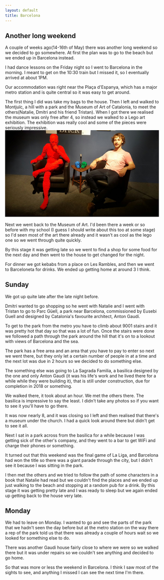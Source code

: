 ```yaml
---
layout: default
title: Barcelona
---
```

## Another long weekend
A couple of weeks ago(14-16th of May) there was another long weekend so we decided to go somewhere. At first the plan was to go to the beach but we ended up in Barcelona instead. 


I had dance lessons on the Friday night so I went to Barcelona in the morning. I meant to get on the 10:30 train but I missed it, so I eventually arrived at about 1PM.

Our accommodation was right near the Plaça d'Espanya, which has a major metro station and is quite central so it was easy to get around.

The first thing I did was take my bags to the house. Then I left and walked to Montjuïc, a hill with a park and the Museum of Art of Catalonia, to meet the others(Natalie, Dmitri and his friend Tristan). When I got there we realised the museum was only free after 4, so instead we walked to a Lego art exhibition.  The exhibition was really cool and some of the pieces were seriously impressive.
![Lego art](/assets/lego.jpg)

Next we went back to the Museum of Art. I'd been there a week or so before with my school (I guess I should write about this too at some stage) so I'd seen most of the art there already and it wasn't as cool as the lego one so we went through quite quickly.

By this stage it was getting late so we went to find a shop for some food for the next day and then went to the house to get changed for the night. 

For dinner we got kebabs from a place on Les Rambles, and then we went to Barceloneta for drinks. We ended up getting home at around 3 I think.

## Sunday
We got up quite late after the late night before. 

Dmitri wanted to go shopping so he went with Natalie and I went with Tristan to go to Parc Güell, a park near Barcelona, commissioned by  Eusebi Guell and designed by Catalonia's favourite architect, Anton Gaudí. 

To get to the park from the metro you have to climb about 9001 stairs and it was pretty hot that day so that was a lot of fun. Once the stairs were done we followed a path through the park around the hill that it's on to a lookout with views of Barcelona and the sea. 

The park has a free area and an area that you have to pay to enter so next we went there, but they only let a certain number of people in at a time and the next lot was due in 2 hours so we decided to do something else.

The something else was going to La Sagrada Familia, a basilica designed by the one and only Anton Gaudi (it was his life's work and he lived there for a while while they were building it), that is still under construction, due for completion in 2018 or something. 

We walked there, it took about an hour. We met the others there. The basilica is impressive to say the least. I didn't take any photos so if you want to see it you'll have to go there.

It was now nearly 8, and it was closing so I left and then realised that there's a museum under the church. I had a quick look around there but didn't get to see it all.

Next I sat in a park across from the basilica for a while because I was getting sick of the other's company, and they went to a bar to get WiFi and charge their phones or something.

It turned out that this weekend was the final game of La Liga, and Barcelona had won the title so there was a giant parade through the city, but I didn't see it because I was sitting in the park. 

I then met the others and we tried to follow the path of some characters in a book that Natalie had read but we couldn't find the places and we ended up just walking to the beach and stopping at a random pub for a drink. By this stage it was getting pretty late and I was ready to sleep but we again ended up getting back to the house very late.

## Monday
We had to leave on Monday. I wanted to go and see the parts of the park that we hadn't seen the day before but at the metro station on the way there a rep of the park told us that there was already a couple of hours wait so we looked for something else to do. 

There was another Gaudi house fairly close to where we were so we walked there but it was under repairs so we couldn't see anything and decided to go home.

So that was more or less the weekend in Barcelona. I think I saw most of the sights to see, and anything I missed I can see the next time I'm there. 

